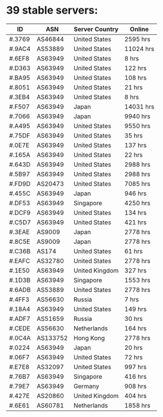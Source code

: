 # 39 stable servers:

| ID | ASN | Server Country | Online |
| ------ | ------ | ------ | ------ |
| #.3769 | AS46844 | United States | 2595 hrs |
| #.9AC4 | AS53889 | United States | 11024 hrs |
| #.6EF8 | AS63949 | United States | 8 hrs |
| #.D363 | AS63949 | United States | 122 hrs |
| #.BA95 | AS63949 | United States | 108 hrs |
| #.8051 | AS63949 | United States | 21 hrs |
| #.3EB4 | AS63949 | United States | 8 hrs |
| #.F507 | AS63949 | Japan | 14031 hrs |
| #.7066 | AS63949 | Japan | 9940 hrs |
| #.A495 | AS63949 | United States | 9550 hrs |
| #.75DF | AS63949 | United States | 35 hrs |
| #.0E7E | AS63949 | United States | 137 hrs |
| #.165A | AS63949 | United States | 22 hrs |
| #.643D | AS63949 | United States | 2988 hrs |
| #.5B97 | AS63949 | United States | 2988 hrs |
| #.FD9D | AS20473 | United States | 7085 hrs |
| #.455C | AS63949 | Japan | 946 hrs |
| #.DF53 | AS63949 | Singapore | 4250 hrs |
| #.DCF9 | AS63949 | United States | 134 hrs |
| #.C5D7 | AS63949 | United States | 421 hrs |
| #.3EAE | AS9009 | Japan | 2778 hrs |
| #.8C5E | AS9009 | Japan | 2778 hrs |
| #.C36B | AS174 | United States | 61 hrs |
| #.EAFC | AS32780 | United States | 2778 hrs |
| #.1E50 | AS63949 | United Kingdom | 327 hrs |
| #.1D3B | AS63949 | Singapore | 1553 hrs |
| #.6ADB | AS53889 | United States | 2778 hrs |
| #.4FF3 | AS56630 | Russia | 7 hrs |
| #.18A4 | AS63949 | United States | 149 hrs |
| #.ADF7 | AS51659 | Russia | 30 hrs |
| #.CEDE | AS56630 | Netherlands | 164 hrs |
| #.0C4A | AS133752 | Hong Kong | 2778 hrs |
| #.0224 | AS63949 | Japan | 20 hrs |
| #.06F7 | AS63949 | United States | 72 hrs |
| #.E7E8 | AS32097 | United States | 997 hrs |
| #.76B7 | AS63949 | Singapore | 416 hrs |
| #.79E7 | AS63949 | Germany | 908 hrs |
| #.427E | AS20860 | United Kingdom | 404 hrs |
| #.6E61 | AS60781 | Netherlands | 1858 hrs |


